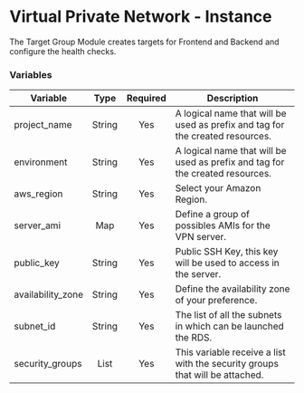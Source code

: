 # Virtual Private Network - Instance
The Target Group Module creates targets for Frontend and Backend and configure the health checks.

### Variables

| Variable     | Type         | Required     | Description  |
| ------------ | :----------: | :----------: | ------------ |
| project_name      | String | Yes | A logical name that will be used as prefix and tag for the created resources. |
| environment       | String | Yes | A logical name that will be used as prefix and tag for the created resources. |
| aws_region        | String | Yes | Select your Amazon Region. |
| server_ami        | Map    | Yes | Define a group of possibles AMIs for the VPN server. |
| public_key        | String | Yes | Public SSH Key, this key will be used to access in the server. |
| availability_zone | String | Yes | Define the availability zone of your preference. |
| subnet_id         | String | Yes | The list of all the subnets in which can be launched the RDS. |
| security_groups   | List   | Yes | This variable receive a list with the security groups that will be attached. |
